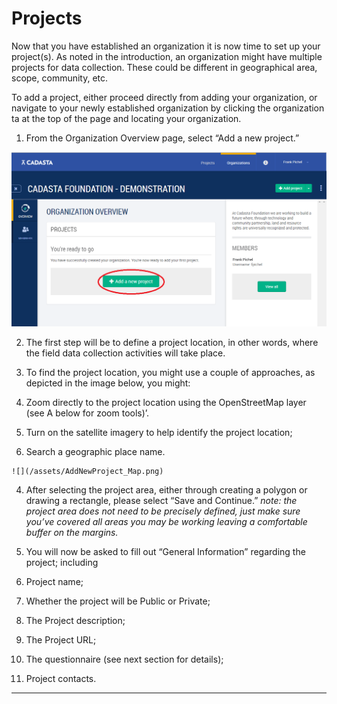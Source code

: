 # Projects

Now that you have established an organization it is now time to set up your project\(s\). As noted in the introduction, an organization might have multiple projects for data collection. These could be different in geographical area, scope, community, etc.

To add a project, either proceed directly from adding your organization, or navigate to your newly established organization by clicking the organization ta at the top of the page and locating your organization.

1. From the Organization Overview page, select “Add a new project.”

  ![](/assets/AddProject.png)

2. The first step will be to define a project location, in other words, where the field data collection activities will take place.

3. To find the project location, you might use a couple of approaches, as depicted in the image below, you might:

  1. Zoom directly to the project location using the OpenStreetMap layer \(see A below for zoom tools\)’.

  2. Turn on the satellite imagery to help identify the project location;

  3. Search a geographic place name.

    ![](/assets/AddNewProject_Map.png)


4. After selecting the project area, either through creating a polygon or drawing a rectangle, please select “Save and Continue.” _note: the project area does not need to be precisely defined, just make sure you’ve covered all areas you may be working leaving a comfortable buffer on the margins._

5. You will now be asked to fill out “General Information” regarding the project; including

  1. Project name;

  2. Whether the project will be Public or Private;

  3. The Project description;

  4. The Project URL;

  5. The questionnaire \(see next section for details\);

  6. Project contacts.



---

